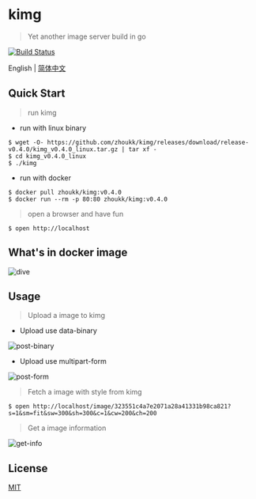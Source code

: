# kimg
> Yet another image server build in go

[![Build Status](https://img.shields.io/travis/zhoukk/kimg.svg?style=flat)](https://travis-ci.org/zhoukk/kimg)

English | [简体中文](./README.zh-CN.md)


## Quick Start

> run kimg

- run with linux binary
```console
$ wget -O- https://github.com/zhoukk/kimg/releases/download/release-v0.4.0/kimg_v0.4.0_linux.tar.gz | tar xf -
$ cd kimg_v0.4.0_linux
$ ./kimg
```

- run with docker
```console
$ docker pull zhoukk/kimg:v0.4.0
$ docker run --rm -p 80:80 zhoukk/kimg:v0.4.0
```

> open a browser and have fun
```console
$ open http://localhost
```

## What's in docker image

![dive](http://kimg.zhoukk.com/image/2fb0757f132497b06f0cdceda9a8d8a1?origin=1)

## Usage

> Upload a image to kimg

- Upload use data-binary

![post-binary](http://kimg.zhoukk.com/image/c99cbbebd327c6f3b3cdb190d1a8a95a?origin=1)

- Upload use multipart-form

![post-form](http://kimg.zhoukk.com/image/c55e9ad1cc4618a5bb0e47097a2b9eb3?origin=1)

> Fetch a image with style from kimg

```console
$ open http://localhost/image/323551c4a7e2071a28a41331b98ca821?s=1&sm=fit&sw=300&sh=300&c=1&cw=200&ch=200
```    

> Get a image information

![get-info](http://kimg.zhoukk.com/image/5769d4865b750885710d987d3131f16d?origin=1)


## License

[MIT](https://github.com/zhoukk/kimg/blob/master/LICENSE)